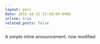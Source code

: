 ```yaml
---
layout: post
date: 2015-10-22 15:59:00-0400
inline: true
related_posts: false
---
```


A simple inline announcement. now modified

